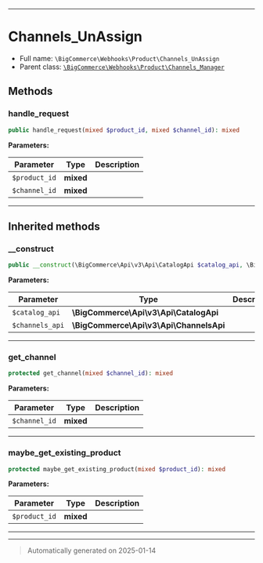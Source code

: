 ***

# Channels_UnAssign





* Full name: `\BigCommerce\Webhooks\Product\Channels_UnAssign`
* Parent class: [`\BigCommerce\Webhooks\Product\Channels_Manager`](./classes/BigCommerce/Webhooks/Product/Channels_Manager.md)




## Methods


### handle_request



```php
public handle_request(mixed $product_id, mixed $channel_id): mixed
```








**Parameters:**

| Parameter | Type | Description |
|-----------|------|-------------|
| `$product_id` | **mixed** |  |
| `$channel_id` | **mixed** |  |





***


## Inherited methods


### __construct



```php
public __construct(\BigCommerce\Api\v3\Api\CatalogApi $catalog_api, \BigCommerce\Api\v3\Api\ChannelsApi $channels_api): mixed
```








**Parameters:**

| Parameter | Type | Description |
|-----------|------|-------------|
| `$catalog_api` | **\BigCommerce\Api\v3\Api\CatalogApi** |  |
| `$channels_api` | **\BigCommerce\Api\v3\Api\ChannelsApi** |  |





***

### get_channel



```php
protected get_channel(mixed $channel_id): mixed
```








**Parameters:**

| Parameter | Type | Description |
|-----------|------|-------------|
| `$channel_id` | **mixed** |  |





***

### maybe_get_existing_product



```php
protected maybe_get_existing_product(mixed $product_id): mixed
```








**Parameters:**

| Parameter | Type | Description |
|-----------|------|-------------|
| `$product_id` | **mixed** |  |





***


***
> Automatically generated on 2025-01-14
